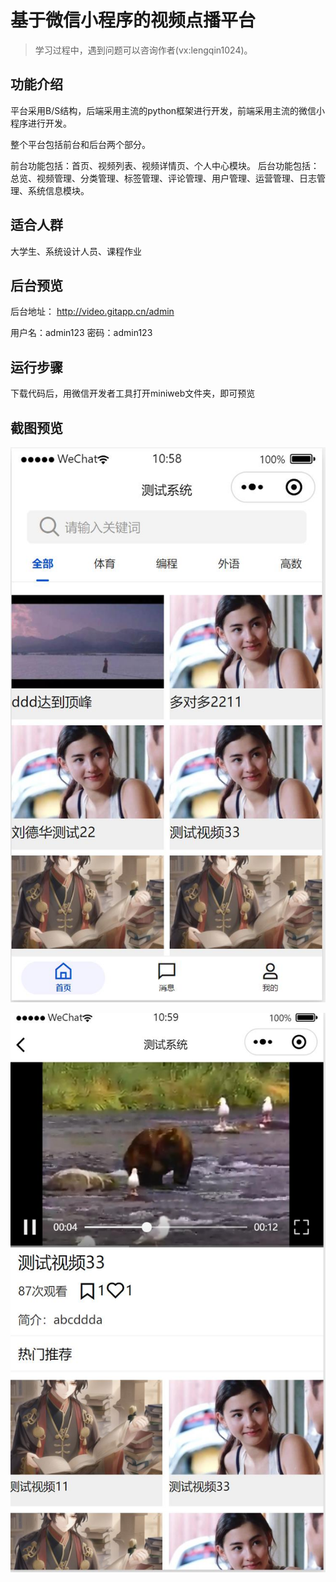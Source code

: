 
# 基于微信小程序的视频点播平台

> 学习过程中，遇到问题可以咨询作者(vx:lengqin1024)。
 

## 功能介绍

平台采用B/S结构，后端采用主流的python框架进行开发，前端采用主流的微信小程序进行开发。

整个平台包括前台和后台两个部分。

前台功能包括：首页、视频列表、视频详情页、个人中心模块。
后台功能包括：总览、视频管理、分类管理、标签管理、评论管理、用户管理、运营管理、日志管理、系统信息模块。


## 适合人群

大学生、系统设计人员、课程作业

## 后台预览

后台地址： http://video.gitapp.cn/admin

用户名：admin123 密码：admin123


## 运行步骤

下载代码后，用微信开发者工具打开miniweb文件夹，即可预览

## 截图预览


![](https://raw.githubusercontent.com/geeeeeeeek/python_mini_video/master/images/aaa.jpg)

![](https://raw.githubusercontent.com/geeeeeeeek/python_mini_video/master/images/ccc.jpg)
